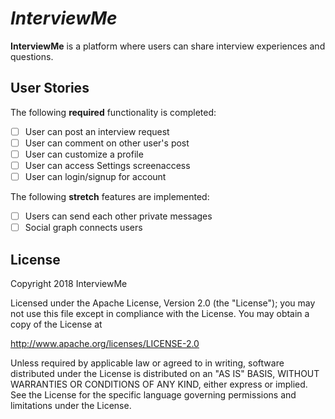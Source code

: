 # *InterviewMe*

**InterviewMe** is a platform where users can share interview experiences and questions.

## User Stories

The following **required** functionality is completed:

- [ ] User can post an interview request
- [ ] User can comment on other user's post
- [ ] User can customize a profile
- [ ] User can access Settings screenaccess
- [ ] User can login/signup for account

The following **stretch** features are implemented:

- [ ] Users can send each other private messages
- [ ] Social graph connects users

<!---
## Video Walkthrough

Here's a walkthrough of implemented user stories:

![CinemaBoss Video Walkthrough](https://github.com/sks3/cinemaboss/blob/master/cinemaboss2.gif)

-GIF created with [LiceCap](http://www.cockos.com/licecap/).
-Placeholder icon by [Gakuseisean](http://gakuseisean.deviantart.com/) from [www.iconfinder.com](www.iconfinder.com).

## Notes

-->

## License

Copyright 2018 InterviewMe

Licensed under the Apache License, Version 2.0 (the "License");
you may not use this file except in compliance with the License.
You may obtain a copy of the License at

http://www.apache.org/licenses/LICENSE-2.0

Unless required by applicable law or agreed to in writing, software
distributed under the License is distributed on an "AS IS" BASIS,
WITHOUT WARRANTIES OR CONDITIONS OF ANY KIND, either express or implied.
See the License for the specific language governing permissions and
limitations under the License.

